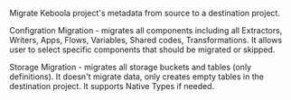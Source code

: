 Migrate Keboola project's metadata from source to a destination project.

Configration Migration - migrates all components including all Extractors, Writers, Apps, Flows, Variables, Shared codes, Transformations. It allows user to select specific components that should be migrated or skipped.

Storage Migration - migrates all storage buckets and tables (only definitions). It doesn't migrate data, only creates empty tables in the destination project. It supports Native Types if needed. 